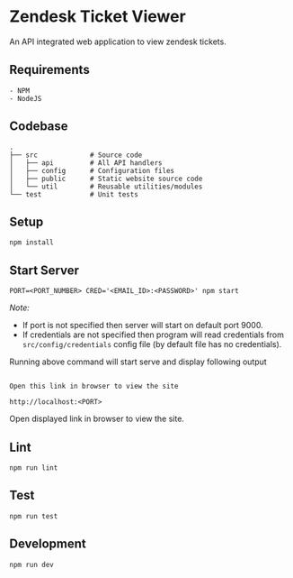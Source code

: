 # Zendesk Ticket Viewer
An API integrated web application to view zendesk tickets.

## Requirements
    - NPM
    - NodeJS

## Codebase
```
.
├── src             # Source code
│   ├── api         # All API handlers                
│   ├── config      # Configuration files
│   ├── public      # Static website source code
│   └── util        # Reusable utilities/modules
└── test            # Unit tests
```

## Setup
```
npm install
```

## Start Server
```
PORT=<PORT_NUMBER> CRED='<EMAIL_ID>:<PASSWORD>' npm start
```
*Note:* 
 - If port is not specified then server will start on default port 9000.
 - If credentials are not specified then program will read credentials from `src/config/credentials` config file (by default file has no credentials).

Running above command will start serve and display following output
```

Open this link in browser to view the site

http://localhost:<PORT>

```
Open displayed link in browser to view the site.

## Lint
```
npm run lint
```

## Test
```
npm run test
```

## Development
```
npm run dev
```

